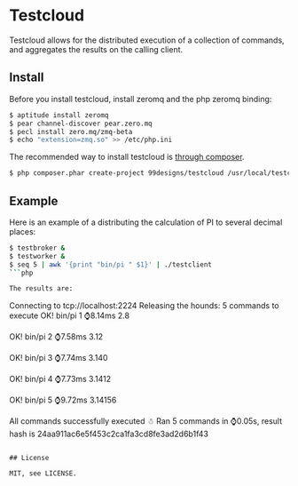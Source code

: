 # Testcloud

Testcloud allows for the distributed execution of a collection of commands, and aggregates the 
results on the calling client.

## Install

Before you install testcloud, install zeromq and the php zeromq binding:

```bash
$ aptitude install zeromq
$ pear channel-discover pear.zero.mq
$ pecl install zero.mq/zmq-beta
$ echo "extension=zmq.so" >> /etc/php.ini
```

The recommended way to install testcloud is [through composer](http://getcomposer.org).

```bash
$ php composer.phar create-project 99designs/testcloud /usr/local/testcloud 
```

## Example

Here is an example of a distributing the calculation of PI to several decimal places:

```bash
$ testbroker &
$ testworker &
$ seq 5 | awk '{print "bin/pi " $1}' | ./testclient
```php

The results are:

```
Connecting to tcp://localhost:2224
Releasing the hounds: 5 commands to execute
OK! bin/pi 1 ⌚8.14ms
2.8

OK! bin/pi 2 ⌚7.58ms
3.12

OK! bin/pi 3 ⌚7.74ms
3.140

OK! bin/pi 4 ⌚7.73ms
3.1412

OK! bin/pi 5 ⌚9.72ms
3.14156

All commands successfully executed ☃
Ran 5 commands in ⌚0.05s, result hash is 24aa911ac6e5f453c2ca1fa3cd8fe3ad2d6b1f43
```

## License

MIT, see LICENSE.
